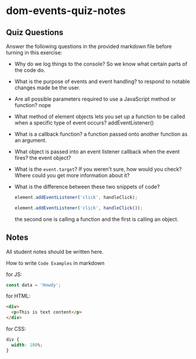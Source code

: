 # dom-events-quiz-notes

## Quiz Questions

Answer the following questions in the provided markdown file before turning in this exercise:

- Why do we log things to the console?
  So we know what certain parts of the code do.
- What is the purpose of events and event handling?
  to respond to notable changes made be the user.
- Are all possible parameters required to use a JavaScript method or function?
  nope
- What method of element objects lets you set up a function to be called when a specific type of event occurs?
  addEventListener()
- What is a callback function?
  a function passed onto another function as an argument.
- What object is passed into an event listener callback when the event fires?
  the event object?
- What is the `event.target`? If you weren't sure, how would you check? Where could you get more information about it?

- What is the difference between these two snippets of code?
  ```js
  element.addEventListener('click', handleClick);
  ```
  ```js
  element.addEventListener('click', handleClick());
  ```
  the second one is calling a function and the first is calling an object.

## Notes

All student notes should be written here.

How to write `Code Examples` in markdown

for JS:

```javascript
const data = 'Howdy';
```

for HTML:

```html
<div>
  <p>This is text content</p>
</div>
```

for CSS:

```css
div {
  width: 100%;
}
```

